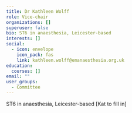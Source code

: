 ```yaml
---
title: Dr Kathleen Wolff
role: Vice-chair
organizations: []
superuser: false
bio: ST6 in anaesthesia, Leicester-based
interests: []
social:
  - icon: envelope
    icon_pack: fas
    link: kathleen.wolff@emanaesthesia.org.uk
education:
  courses: []
email: ""
user_groups:
  - Committee
---
```

ST6 in anaesthesia, Leicester-based \[Kat to fill in]
